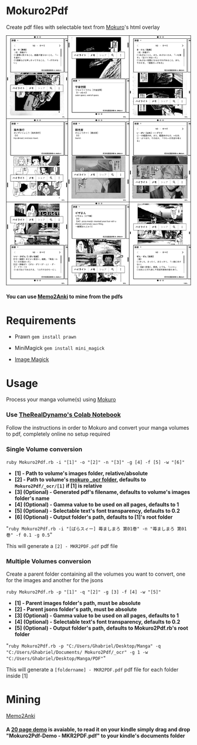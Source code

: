 # Mokuro2Pdf
Create pdf files with selectable text from [Mokuro](https://github.com/kha-white/mokuro)'s html overlay

<img src="img/Mokuro2Pdf on Kindle.png" width=auto heigth=auto>

#### You can use [Memo2Anki](https://github.com/Kartoffel0/Memo2Anki) to mine from the pdfs

# Requirements
- Prawn `gem install prawn`
- MiniMagick `gem install mini_magick`

- [Image Magick](https://imagemagick.org/script/download.php)

# Usage
Process your manga volume(s) using [Mokuro](https://github.com/kha-white/mokuro)

### Use [TheRealDynamo's Colab Notebook](https://colab.research.google.com/drive/1sxjIyupBhCBpHHZZk6CPrZ61noeJO-8o?usp=sharing) 
Follow the instructions in order to Mokuro and convert your manga volumes to pdf, completely online no setup required

### Single Volume conversion
`ruby Mokuro2Pdf.rb -i "[1]" -o "[2]" -n "[3]" -g [4] -f [5] -w "[6]"`
  - **[1] - Path to volume's images folder, relative/absolute**
  - **[2] - Path to volume's [mokuro _ocr folder](https://github.com/Kartoffel0/Mokuro2Pdf/blob/master/img/folders.JPG), defaults to `Mokuro2Pdf/_ocr/[1]` if [1] is relative**
  - **[3] (Optional) - Generated pdf's filename, defaults to volume's images folder's name**
  - **[4] (Optional) - Gamma value to be used on all pages, defaults to 1**
  - **[5] (Optional) - Selectable text's font transparency, defaults to 0.2**
  - **[6] (Optional) - Output folder's path, defaults to [1]'s root folder**

"`ruby Mokuro2Pdf.rb -i "[ばらスィー] 苺ましまろ 第01巻" -n "苺ましまろ 第01巻" -f 0.1 -g 0.5`"
 
 This will generate a `[2] - MKR2PDF.pdf` pdf file

### Multiple Volumes conversion
Create a parent folder containing all the volumes you want to convert, one for the images and another for the jsons

`ruby Mokuro2Pdf.rb -p "[1]" -q "[2]" -g [3] -f [4] -w "[5]"`
  - **[1] - Parent images folder's path, must be absolute**
  - **[2] - Parent jsons folder's path, must be absolute**
  - **[3] (Optional) - Gamma value to be used on all pages, defaults to 1**
  - **[4] (Optional) - Selectable text's font transparency, defaults to 0.2**
  - **[5] (Optional) - Output folder's path, defaults to Mokuro2Pdf.rb's root folder**

"`ruby Mokuro2Pdf.rb -p "C:/Users/Ghabriel/Desktop/Manga" -q "C:/Users/Ghabriel/Documents/
Mokuro2Pdf/_ocr" -g 1 -w "C:/Users/Ghabriel/Desktop/Manga/PDF"`"

This will generate a `[foldername] - MKR2PDF.pdf` pdf file for each folder inside [1]

# Mining
[Memo2Anki](https://github.com/Kartoffel0/Memo2Anki)

#### A [20 page demo](https://github.com/Kartoffel0/Mokuro2Pdf/blob/master/Mokuro2Pdf-Demo%20-%20MKR2PDF.pdf) is avaiable, to read it on your kindle simply drag and drop "Mokuro2Pdf-Demo - MKR2PDF.pdf" to your kindle's documents folder
